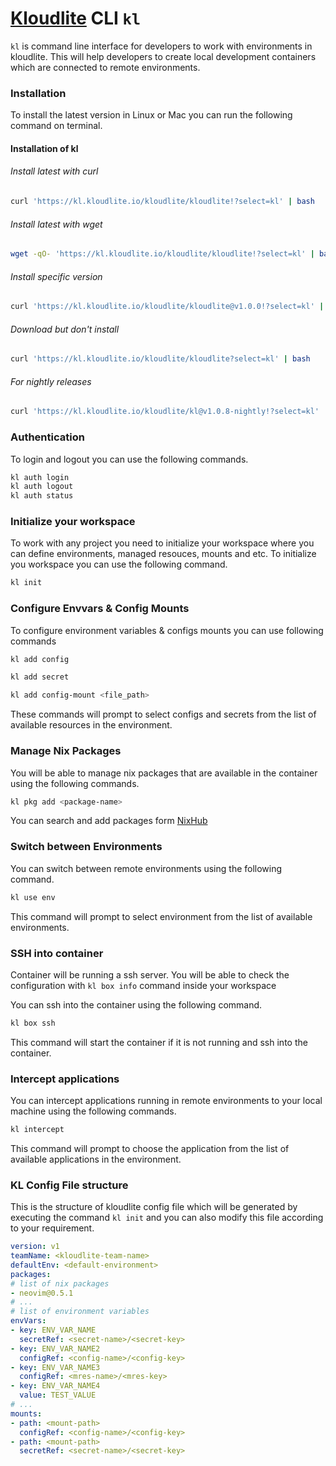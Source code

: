 # [Kloudlite](https://github.com/kloudlite/kloudlite) CLI `kl`

`kl` is command line interface for developers to work with environments in kloudlite. This will help developers to create
local development containers which are connected to remote environments.

### Installation

To install the latest version in Linux or Mac you can run the following command on terminal.

#### Installation of kl

###### Install latest with curl
```sh
curl 'https://kl.kloudlite.io/kloudlite/kloudlite!?select=kl' | bash
```

###### Install latest with wget

```sh
wget -qO- 'https://kl.kloudlite.io/kloudlite/kloudlite!?select=kl' | bash
```

###### Install specific version
```sh
curl 'https://kl.kloudlite.io/kloudlite/kloudlite@v1.0.0!?select=kl' | bash
```

###### Download but don't install
```sh
curl 'https://kl.kloudlite.io/kloudlite/kloudlite?select=kl' | bash
```


###### For nightly releases
```sh
curl 'https://kl.kloudlite.io/kloudlite/kl@v1.0.8-nightly!?select=kl' | bash
```

[//]: # (###### install in windows)

[//]: # (```sh)

[//]: # (iwr 'https://kl.kloudlite.io/kloudlite/kl!?select=kl' | iex)

[//]: # (```)

### Authentication

To login and logout you can use the following commands.

```sh
kl auth login
kl auth logout
kl auth status
```

### Initialize your workspace
To work with any project you need to initialize your workspace where you can define 
environments, managed resouces, mounts and etc.
To initialize you workspace you can use the following command.
```sh
kl init
```

### Configure Envvars & Config Mounts
To configure environment variables & configs mounts you can use following commands
```sh
kl add config
```

```sh
kl add secret
```

```sh
kl add config-mount <file_path>
```
These commands will prompt to select configs and secrets from the list of available resources in the environment.

### Manage Nix Packages
You will be able to manage nix packages that are available in the container using the following commands.
```sh
kl pkg add <package-name>
```
You can search and add packages form [NixHub](https://www.nixhub.io/)

### Switch between Environments
You can switch between remote environments using the following command.
```sh
kl use env
```
This command will prompt to select environment from the list of available environments.

### SSH into container
Container will be running a ssh server. You will be able to check the configuration with `kl box info` command
inside your workspace

You can ssh into the container using the following command.
```sh
kl box ssh
```
This command will start the container if it is not running and ssh into the container.

### Intercept applications
You can intercept applications running in remote environments to your local machine using the following commands.
```sh
kl intercept
```
This command will prompt to choose the application from the list of available applications in the environment.


### KL Config File structure
This is the structure of kloudlite config file which will be generated by executing the command `kl init` and 
you can also modify this file according to your requirement.
```yaml
version: v1
teamName: <kloudlite-team-name>
defaultEnv: <default-environment>
packages:
# list of nix packages
- neovim@0.5.1
# ...
# list of environment variables
envVars:
- key: ENV_VAR_NAME
  secretRef: <secret-name>/<secret-key>
- key: ENV_VAR_NAME2
  configRef: <config-name>/<config-key>
- key: ENV_VAR_NAME3
  configRef: <mres-name>/<mres-key>
- key: ENV_VAR_NAME4
  value: TEST_VALUE
# ...
mounts:
- path: <mount-path>
  configRef: <config-name>/<config-key>
- path: <mount-path>
  secretRef: <secret-name>/<secret-key>
```
